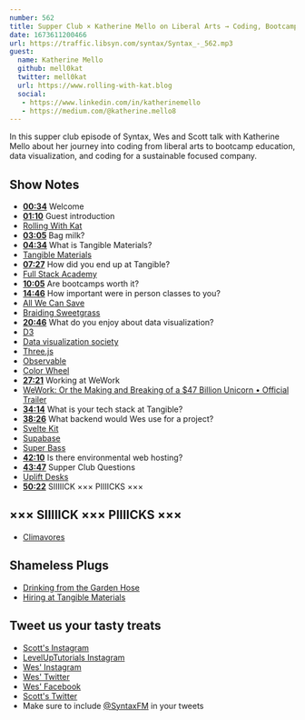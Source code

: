 ```yaml
---
number: 562
title: Supper Club × Katherine Mello on Liberal Arts → Coding, Bootcamps,  and Sustainability
date: 1673611200466
url: https://traffic.libsyn.com/syntax/Syntax_-_562.mp3
guest:
  name: Katherine Mello
  github: mell0kat
  twitter: mell0kat
  url: https://www.rolling-with-kat.blog
  social: 
   - https://www.linkedin.com/in/katherinemello
   - https://medium.com/@katherine.mello8
---
```


In this supper club episode of Syntax, Wes and Scott talk with Katherine Mello about her journey into coding from liberal arts to bootcamp education, data visualization, and coding for a sustainable focused company.

## Show Notes

* **[00:34](#t=00:34)** Welcome
* **[01:10](#t=01:10)** Guest introduction
* [Rolling With Kat](https://www.rolling-with-kat.blog/)
* **[03:05](#t=03:05)** Bag milk?
* **[04:34](#t=04:34)** What is Tangible Materials?
* [Tangible Materials](https://tangiblematerials.com/)
* **[07:27](#t=07:27)** How did you end up at Tangible?
* [Full Stack Academy](https://www.fullstackacademy.com/tech-bootcamp)
* **[10:05](#t=10:05)** Are bootcamps worth it?
* **[14:46](#t=14:46)** How important were in person classes to you?
* [All We Can Save](https://www.allwecansave.earth)
* [Braiding Sweetgrass](https://milkweed.org/book/braiding-sweetgrass)
* **[20:46](#t=20:46)** What do you enjoy about data visualization?
* [D3](https://d3js.org)
* [Data visualization society](https://www.datavisualizationsociety.org/)
* [Three.js](https://threejs.org)
* [Observable](https://observablehq.com)
* [Color Wheel](https://observablehq.com/@shan/oklab-color-wheel)
* **[27:21](#t=27:21)** Working at WeWork
* [WeWork: Or the Making and Breaking of a $47 Billion Unicorn • Official Trailer](https://www.youtube.com/watch?v=HVAESeO7dgc)
* **[34:14](#t=34:14)** What is your tech stack at Tangible?
* **[38:26](#t=38:26)** What backend would Wes use for a project?
* [Svelte Kit](https://kit.svelte.dev)
* [Supabase](https://supabase.com)
* [Super Bass](https://www.youtube.com/watch?v=4JipHEz53sU)
* **[42:10](#t=42:10)** Is there environmental web hosting?
* **[43:47](#t=43:47)** Supper Club Questions
* [Uplift Desks](https://www.upliftdesk.com)
* **[50:22](#t=50:22)** SIIIIICK ××× PIIIICKS ×××

## ××× SIIIIICK ××× PIIIICKS ×××

* [Climavores](https://postscriptmedia.com/climavores/)

## Shameless Plugs

* [Drinking from the Garden Hose](https://www.rolling-with-kat.blog/post/drinking-from-the-garden-hose)
* [Hiring at Tangible Materials](https://tangiblematerials.com/)

## Tweet us your tasty treats

* [Scott's Instagram](https://www.instagram.com/stolinski/)
* [LevelUpTutorials Instagram](https://www.instagram.com/LevelUpTutorials/)
* [Wes' Instagram](https://www.instagram.com/wesbos/)
* [Wes' Twitter](https://twitter.com/wesbos)
* [Wes' Facebook](https://www.facebook.com/wesbos.developer)
* [Scott's Twitter](https://twitter.com/stolinski)
* Make sure to include [@SyntaxFM](https://twitter.com/SyntaxFM) in your tweets
